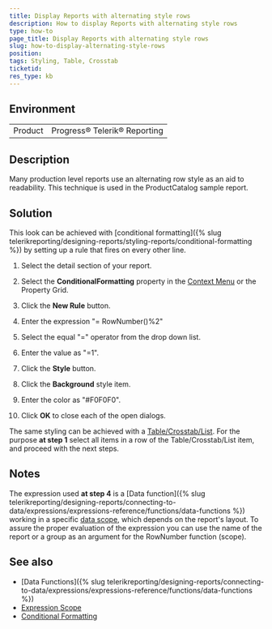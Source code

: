 ```yaml
---
title: Display Reports with alternating style rows
description: How to display Reports with alternating style rows
type: how-to
page_title: Display Reports with alternating style rows
slug: how-to-display-alternating-style-rows
position: 
tags: Styling, Table, Crosstab
ticketid: 
res_type: kb
---
```


## Environment
<table>
	<tr>
		<td>Product</td>
		<td>Progress® Telerik® Reporting </td>
	</tr>
</table>


## Description
Many production level reports use an alternating row style as an aid to readability. This technique is used in the ProductCatalog sample report.

## Solution
This look can be achieved with [conditional formatting]({% slug telerikreporting/designing-reports/styling-reports/conditional-formatting %}) by setting up a rule that fires on every other line.

1. Select the detail section of your report.

2. Select the **ConditionalFormatting** property in the [Context Menu](../ui-context-menu) or the Property Grid.

3. Click the **New Rule** button.

4. Enter the expression "= RowNumber()%2"

5. Select the equal "=" operator from the drop down list.

6. Enter the value as "=1".

7. Click the **Style** button.

8. Click the **Background** style item.

9. Enter the color as "#F0F0F0".

10. Click **OK** to close each of the open dialogs.

The same styling can be achieved with a [Table/Crosstab/List](../table-working-with-table-cross-table-list-items). For the purpose **at step 1** select all items in a row of the Table/Crosstab/List item, and proceed with the next steps.

## Notes
The expression used **at step 4** is a [Data function]({% slug telerikreporting/designing-reports/connecting-to-data/expressions/expressions-reference/functions/data-functions %}) working in a specific [data scope](../expressions-scope), which depends on the report's layout. To assure the proper evaluation of the expression you can use the name of the report or a group as an argument for the RowNumber function (scope).

## See also
- [Data Functions]({% slug telerikreporting/designing-reports/connecting-to-data/expressions/expressions-reference/functions/data-functions %})
- [Expression Scope](../expressions-scope)
- [Conditional Formatting](../expressions-conditional-formatting)
